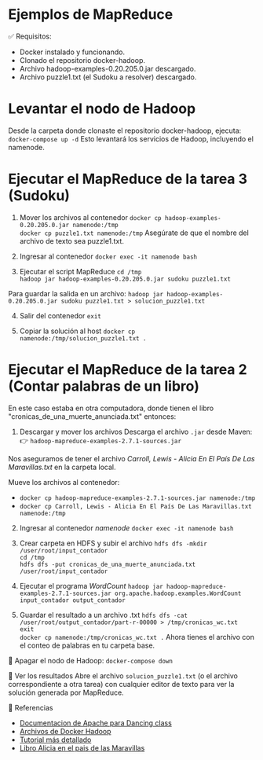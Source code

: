 # Ejemplos de MapReduce

✅ Requisitos:
- Docker instalado y funcionando.
- Clonado el repositorio docker-hadoop.
- Archivo hadoop-examples-0.20.205.0.jar descargado.
- Archivo puzzle1.txt (el Sudoku a resolver) descargado.

# Levantar el nodo de Hadoop
Desde la carpeta donde clonaste el repositorio docker-hadoop, ejecuta:
  `docker-compose up -d`
Esto levantará los servicios de Hadoop, incluyendo el namenode.

# Ejecutar el MapReduce de la tarea 3 (Sudoku)
1. Mover los archivos al contenedor
   `docker cp hadoop-examples-0.20.205.0.jar namenode:/tmp`  
   `docker cp puzzle1.txt namenode:/tmp`
Asegúrate de que el nombre del archivo de texto sea puzzle1.txt.

2. Ingresar al contenedor
   `docker exec -it namenode bash`

3. Ejecutar el script MapReduce
  `cd /tmp`    
  `hadoop jar hadoop-examples-0.20.205.0.jar sudoku puzzle1.txt`

Para guardar la salida en un archivo:
  `hadoop jar hadoop-examples-0.20.205.0.jar sudoku puzzle1.txt > solucion_puzzle1.txt`

4. Salir del contenedor
   `exit`

5. Copiar la solución al host
   `docker cp namenode:/tmp/solucion_puzzle1.txt .`

# Ejecutar el MapReduce de la tarea 2 (Contar palabras de un libro) 
En este caso estaba en otra computadora, donde tienen el libro "cronicas_de_una_muerte_anunciada.txt" entonces:

1. Descargar y mover los archivos
Descarga el archivo `.jar` desde Maven: 👉 `hadoop-mapreduce-examples-2.7.1-sources.jar`

Nos aseguramos de tener el archivo *Carroll, Lewis - Alicia En El País De Las Maravillas.txt* en la carpeta local.

Mueve los archivos al contenedor: 
* `docker cp hadoop-mapreduce-examples-2.7.1-sources.jar namenode:/tmp`
* `docker cp Carroll, Lewis - Alicia En El País De Las Maravillas.txt namenode:/tmp`

2. Ingresar al contenedor *namenode*
 `docker exec -it namenode bash`

3. Crear carpeta en HDFS y subir el archivo
`hdfs dfs -mkdir /user/root/input_contador`  
`cd /tmp`  
`hdfs dfs -put cronicas_de_una_muerte_anunciada.txt /user/root/input_contador`

4. Ejecutar el programa *WordCount*
`hadoop jar hadoop-mapreduce-examples-2.7.1-sources.jar org.apache.hadoop.examples.WordCount input_contador output_contador`

5. Guardar el resultado a un archivo .txt
`hdfs dfs -cat /user/root/output_contador/part-r-00000 > /tmp/cronicas_wc.txt`  
`exit`  
`docker cp namenode:/tmp/cronicas_wc.txt .`
Ahora tienes el archivo con el conteo de palabras en tu carpeta base.

🛑 Apagar el nodo de Hadoop: `docker-compose down`

📂 Ver los resultados
Abre el archivo `solucion_puzzle1.txt` (o el archivo correspondiente a otra tarea) con cualquier editor de texto para ver la solución generada por MapReduce.

🔗 Referencias
* [Documentacion de Apache para Dancing class](https://hadoop.apache.org/docs/stable/api/org/apache/hadoop/examples/dancing/package-summary.html)
* [Archivos de Docker Hadoop](https://github.com/big-data-europe/docker-hadoop)
* [Tutorial más detallado](https://miguelevangelista.gitbook.io/herramientasavanzadas/ejemplos-de-mapreduce/resolver-sudoku)
* [Libro Alicia en el pais de las Maravillas](https://github.com/andergd/separadorSilabas/blob/master/Carroll%2C%20Lewis%20-%20Alicia%20En%20El%20Pa%C3%ADs%20De%20Las%20Maravillas.txt)
